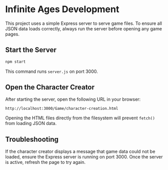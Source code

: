 # Infinite Ages Development

This project uses a simple Express server to serve game files. To ensure all JSON data loads correctly, always run the server before opening any game pages.

## Start the Server

```bash
npm start
```

This command runs `server.js` on port 3000.

## Open the Character Creator

After starting the server, open the following URL in your browser:

```
http://localhost:3000/Game/character-creation.html
```

Opening the HTML files directly from the filesystem will prevent `fetch()` from loading JSON data.

## Troubleshooting

If the character creator displays a message that game data could not be loaded, ensure the Express server is running on port 3000. Once the server is active, refresh the page to try again.
